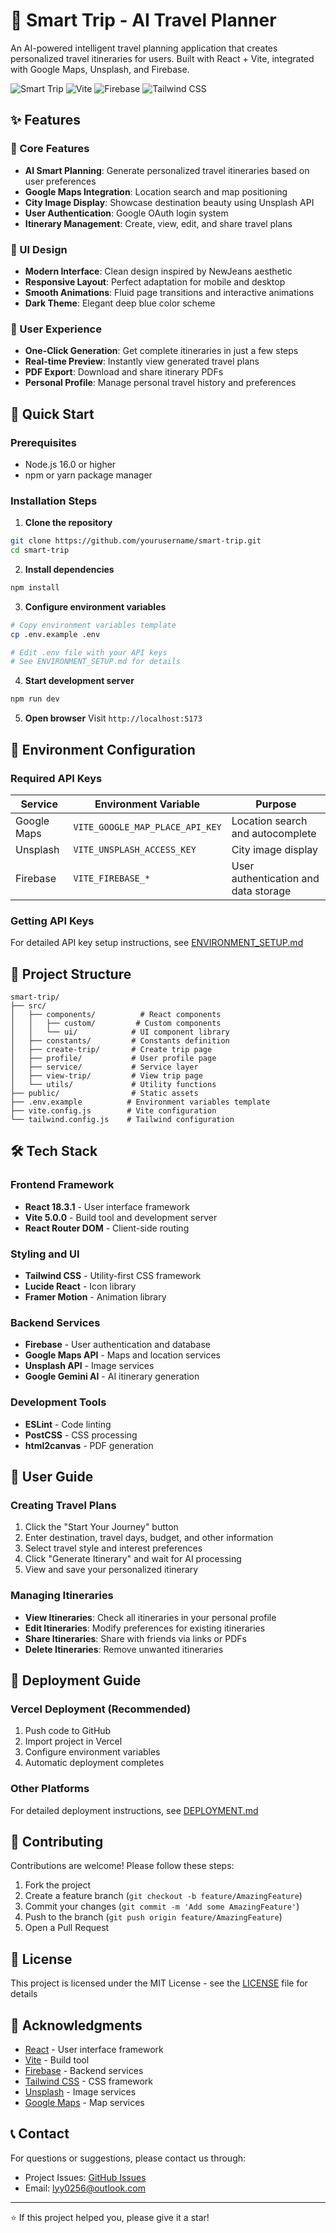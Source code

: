 # 🌟 Smart Trip - AI Travel Planner

An AI-powered intelligent travel planning application that creates personalized travel itineraries for users. Built with React + Vite, integrated with Google Maps, Unsplash, and Firebase.

![Smart Trip](https://img.shields.io/badge/React-18.3.1-blue)
![Vite](https://img.shields.io/badge/Vite-5.0.0-646CFF)
![Firebase](https://img.shields.io/badge/Firebase-10.14.1-FFCA28)
![Tailwind CSS](https://img.shields.io/badge/Tailwind_CSS-3.0.0-38B2AC)

## ✨ Features

### 🎯 Core Features
- **AI Smart Planning**: Generate personalized travel itineraries based on user preferences
- **Google Maps Integration**: Location search and map positioning
- **City Image Display**: Showcase destination beauty using Unsplash API
- **User Authentication**: Google OAuth login system
- **Itinerary Management**: Create, view, edit, and share travel plans

### 🎨 UI Design
- **Modern Interface**: Clean design inspired by NewJeans aesthetic
- **Responsive Layout**: Perfect adaptation for mobile and desktop
- **Smooth Animations**: Fluid page transitions and interactive animations
- **Dark Theme**: Elegant deep blue color scheme

### 📱 User Experience
- **One-Click Generation**: Get complete itineraries in just a few steps
- **Real-time Preview**: Instantly view generated travel plans
- **PDF Export**: Download and share itinerary PDFs
- **Personal Profile**: Manage personal travel history and preferences

## 🚀 Quick Start

### Prerequisites
- Node.js 16.0 or higher
- npm or yarn package manager

### Installation Steps

1. **Clone the repository**
```bash
git clone https://github.com/yourusername/smart-trip.git
cd smart-trip
```

2. **Install dependencies**
```bash
npm install
```

3. **Configure environment variables**
```bash
# Copy environment variables template
cp .env.example .env

# Edit .env file with your API keys
# See ENVIRONMENT_SETUP.md for details
```

4. **Start development server**
```bash
npm run dev
```

5. **Open browser**
Visit `http://localhost:5173`

## 🔧 Environment Configuration

### Required API Keys

| Service | Environment Variable | Purpose |
|---------|---------------------|---------|
| Google Maps | `VITE_GOOGLE_MAP_PLACE_API_KEY` | Location search and autocomplete |
| Unsplash | `VITE_UNSPLASH_ACCESS_KEY` | City image display |
| Firebase | `VITE_FIREBASE_*` | User authentication and data storage |

### Getting API Keys

For detailed API key setup instructions, see [ENVIRONMENT_SETUP.md](./ENVIRONMENT_SETUP.md)

## 📁 Project Structure

```
smart-trip/
├── src/
│   ├── components/          # React components
│   │   ├── custom/         # Custom components
│   │   └── ui/            # UI component library
│   ├── constants/         # Constants definition
│   ├── create-trip/       # Create trip page
│   ├── profile/           # User profile page
│   ├── service/           # Service layer
│   ├── view-trip/         # View trip page
│   └── utils/             # Utility functions
├── public/                # Static assets
├── .env.example          # Environment variables template
├── vite.config.js        # Vite configuration
└── tailwind.config.js    # Tailwind configuration
```

## 🛠️ Tech Stack

### Frontend Framework
- **React 18.3.1** - User interface framework
- **Vite 5.0.0** - Build tool and development server
- **React Router DOM** - Client-side routing

### Styling and UI
- **Tailwind CSS** - Utility-first CSS framework
- **Lucide React** - Icon library
- **Framer Motion** - Animation library

### Backend Services
- **Firebase** - User authentication and database
- **Google Maps API** - Maps and location services
- **Unsplash API** - Image services
- **Google Gemini AI** - AI itinerary generation

### Development Tools
- **ESLint** - Code linting
- **PostCSS** - CSS processing
- **html2canvas** - PDF generation

## 📖 User Guide

### Creating Travel Plans
1. Click the "Start Your Journey" button
2. Enter destination, travel days, budget, and other information
3. Select travel style and interest preferences
4. Click "Generate Itinerary" and wait for AI processing
5. View and save your personalized itinerary

### Managing Itineraries
- **View Itineraries**: Check all itineraries in your personal profile
- **Edit Itineraries**: Modify preferences for existing itineraries
- **Share Itineraries**: Share with friends via links or PDFs
- **Delete Itineraries**: Remove unwanted itineraries

## 🚀 Deployment Guide

### Vercel Deployment (Recommended)
1. Push code to GitHub
2. Import project in Vercel
3. Configure environment variables
4. Automatic deployment completes

### Other Platforms
For detailed deployment instructions, see [DEPLOYMENT.md](./DEPLOYMENT.md)

## 🤝 Contributing

Contributions are welcome! Please follow these steps:

1. Fork the project
2. Create a feature branch (`git checkout -b feature/AmazingFeature`)
3. Commit your changes (`git commit -m 'Add some AmazingFeature'`)
4. Push to the branch (`git push origin feature/AmazingFeature`)
5. Open a Pull Request

## 📄 License

This project is licensed under the MIT License - see the [LICENSE](LICENSE) file for details

## 🙏 Acknowledgments

- [React](https://reactjs.org/) - User interface framework
- [Vite](https://vitejs.dev/) - Build tool
- [Firebase](https://firebase.google.com/) - Backend services
- [Tailwind CSS](https://tailwindcss.com/) - CSS framework
- [Unsplash](https://unsplash.com/) - Image services
- [Google Maps](https://developers.google.com/maps) - Map services

## 📞 Contact

For questions or suggestions, please contact us through:

- Project Issues: [GitHub Issues](https://github.com/yourusername/smart-trip/issues)
- Email: lyy0256@outlook.com

---

⭐ If this project helped you, please give it a star!